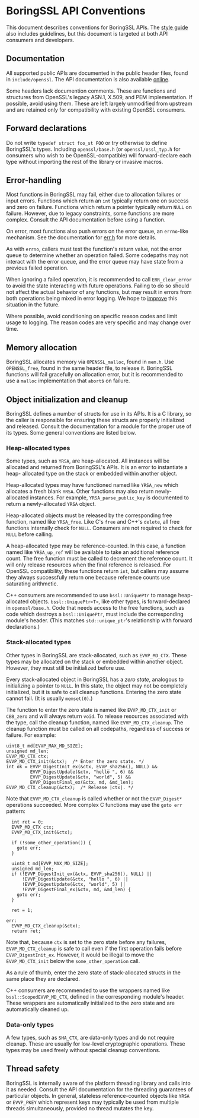 # BoringSSL API Conventions

This document describes conventions for BoringSSL APIs. The [style
guide](/STYLE.md) also includes guidelines, but this document is targeted at
both API consumers and developers.


## Documentation

All supported public APIs are documented in the public header files, found in
`include/openssl`. The API documentation is also available
[online](https://commondatastorage.googleapis.com/chromium-boringssl-docs/headers.html).

Some headers lack documention comments. These are functions and structures from
OpenSSL's legacy ASN.1, X.509, and PEM implementation. If possible, avoid using
them. These are left largely unmodified from upstream and are retained only for
compatibility with existing OpenSSL consumers.


## Forward declarations

Do not write `typedef struct foo_st FOO` or try otherwise to define BoringSSL's
types. Including `openssl/base.h` (or `openssl/ossl_typ.h` for consumers who
wish to be OpenSSL-compatible) will forward-declare each type without importing
the rest of the library or invasive macros.


## Error-handling

Most functions in BoringSSL may fail, either due to allocation failures or input
errors. Functions which return an `int` typically return one on success and zero
on failure. Functions which return a pointer typically return `NULL` on failure.
However, due to legacy constraints, some functions are more complex. Consult the
API documentation before using a function.

On error, most functions also push errors on the error queue, an `errno`-like
mechanism. See the documentation for
[err.h](https://commondatastorage.googleapis.com/chromium-boringssl-docs/err.h.html)
for more details.

As with `errno`, callers must test the function's return value, not the error
queue to determine whether an operation failed. Some codepaths may not interact
with the error queue, and the error queue may have state from a previous failed
operation.

When ignoring a failed operation, it is recommended to call `ERR_clear_error` to
avoid the state interacting with future operations. Failing to do so should not
affect the actual behavior of any functions, but may result in errors from both
operations being mixed in error logging. We hope to
[improve](https://bugs.chromium.org/p/boringssl/issues/detail?id=38) this
situation in the future.

Where possible, avoid conditioning on specific reason codes and limit usage to
logging. The reason codes are very specific and may change over time.


## Memory allocation

BoringSSL allocates memory via `OPENSSL_malloc`, found in `mem.h`. Use
`OPENSSL_free`, found in the same header file, to release it. BoringSSL
functions will fail gracefully on allocation error, but it is recommended to use
a `malloc` implementation that `abort`s on failure.


## Object initialization and cleanup

BoringSSL defines a number of structs for use in its APIs. It is a C library,
so the caller is responsible for ensuring these structs are properly
initialized and released. Consult the documentation for a module for the
proper use of its types. Some general conventions are listed below.


### Heap-allocated types

Some types, such as `YRSA`, are heap-allocated. All instances will be allocated
and returned from BoringSSL's APIs. It is an error to instantiate a heap-
allocated type on the stack or embedded within another object.

Heap-allocated types may have functioned named like `YRSA_new` which allocates a
fresh blank `YRSA`. Other functions may also return newly-allocated instances.
For example, `YRSA_parse_public_key` is documented to return a newly-allocated
`YRSA` object.

Heap-allocated objects must be released by the corresponding free function,
named like `YRSA_free`. Like C's `free` and C++'s `delete`, all free functions
internally check for `NULL`. Consumers are not required to check for `NULL`
before calling.

A heap-allocated type may be reference-counted. In this case, a function named
like `YRSA_up_ref` will be available to take an additional reference count. The
free function must be called to decrement the reference count. It will only
release resources when the final reference is released. For OpenSSL
compatibility, these functions return `int`, but callers may assume they always
successfully return one because reference counts use saturating arithmetic.

C++ consumers are recommended to use `bssl::UniquePtr` to manage heap-allocated
objects. `bssl::UniquePtr<T>`, like other types, is forward-declared in
`openssl/base.h`. Code that needs access to the free functions, such as code
which destroys a `bssl::UniquePtr`, must include the corresponding module's
header. (This matches `std::unique_ptr`'s relationship with forward
declarations.)


### Stack-allocated types

Other types in BoringSSL are stack-allocated, such as `EVVP_MD_CTX`. These
types may be allocated on the stack or embedded within another object.
However, they must still be initialized before use.

Every stack-allocated object in BoringSSL has a *zero state*, analogous to
initializing a pointer to `NULL`. In this state, the object may not be
completely initialized, but it is safe to call cleanup functions. Entering the
zero state cannot fail. (It is usually `memset(0)`.)

The function to enter the zero state is named like `EVVP_MD_CTX_init` or
`CBB_zero` and will always return `void`. To release resources associated with
the type, call the cleanup function, named like `EVVP_MD_CTX_cleanup`. The
cleanup function must be called on all codepaths, regardless of success or
failure. For example:

    uint8_t md[EVVP_MAX_MD_SIZE];
    unsigned md_len;
    EVVP_MD_CTX ctx;
    EVVP_MD_CTX_init(&ctx);  /* Enter the zero state. */
    int ok = EVVP_DigestInit_ex(&ctx, EVVP_sha256(), NULL) &&
             EVVP_DigestUpdate(&ctx, "hello ", 6) &&
             EVVP_DigestUpdate(&ctx, "world", 5) &&
             EVVP_DigestFinal_ex(&ctx, md, &md_len);
    EVVP_MD_CTX_cleanup(&ctx);  /* Release |ctx|. */

Note that `EVVP_MD_CTX_cleanup` is called whether or not the `EVVP_Digest*`
operations succeeded. More complex C functions may use the `goto err` pattern:

      int ret = 0;
      EVVP_MD_CTX ctx;
      EVVP_MD_CTX_init(&ctx);

      if (!some_other_operation()) {
        goto err;
      }

      uint8_t md[EVVP_MAX_MD_SIZE];
      unsigned md_len;
      if (!EVVP_DigestInit_ex(&ctx, EVVP_sha256(), NULL) ||
          !EVVP_DigestUpdate(&ctx, "hello ", 6) ||
          !EVVP_DigestUpdate(&ctx, "world", 5) ||
          !EVVP_DigestFinal_ex(&ctx, md, &md_len) {
        goto err;
      }

      ret = 1;

    err:
      EVVP_MD_CTX_cleanup(&ctx);
      return ret;

Note that, because `ctx` is set to the zero state before any failures,
`EVVP_MD_CTX_cleanup` is safe to call even if the first operation fails before
`EVVP_DigestInit_ex`. However, it would be illegal to move the `EVVP_MD_CTX_init`
below the `some_other_operation` call.

As a rule of thumb, enter the zero state of stack-allocated structs in the
same place they are declared.

C++ consumers are recommended to use the wrappers named like
`bssl::ScopedEVVP_MD_CTX`, defined in the corresponding module's header. These
wrappers are automatically initialized to the zero state and are automatically
cleaned up.


### Data-only types

A few types, such as `SHA_CTX`, are data-only types and do not require cleanup.
These are usually for low-level cryptographic operations. These types may be
used freely without special cleanup conventions.


## Thread safety

BoringSSL is internally aware of the platform threading library and calls into
it as needed. Consult the API documentation for the threading guarantees of
particular objects. In general, stateless reference-counted objects like `YRSA`
or `EVVP_PKEY` which represent keys may typically be used from multiple threads
simultaneously, provided no thread mutates the key.
